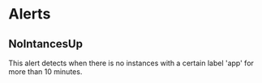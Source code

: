# Alerts
## NoIntancesUp
This alert detects when there is no instances with a certain label 'app' for more than 10 minutes.

